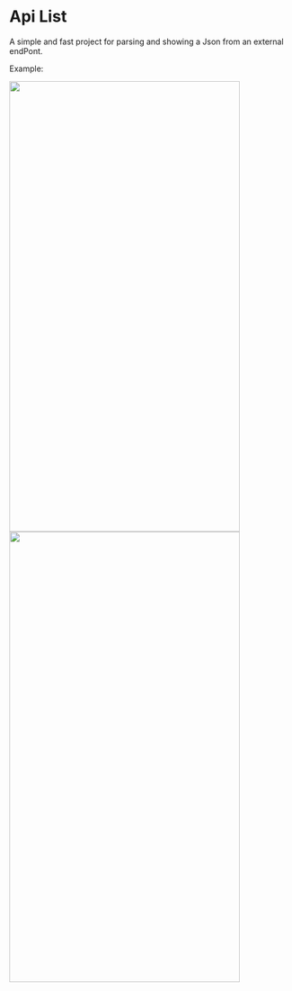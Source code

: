 # Api List

A simple and fast project for parsing and showing a Json from an external endPont.

Example:

<p float="left">
  <img src="https://user-images.githubusercontent.com/79861715/161852630-1666c59b-3ee3-4a87-9848-4329f3bbcac0.png" width="410" height="800" />
  <img src="https://user-images.githubusercontent.com/79861715/161852651-b2e3f329-6947-4dc9-9fc1-e70f0eacd339.png" width="410" height="800" />
</p>




